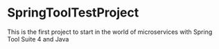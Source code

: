 # SpringToolTestProject
This is the first project to start in the world of microservices with Spring Tool Suite 4 and Java
